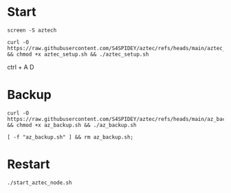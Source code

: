 # Start 

```
screen -S aztech
```


```
curl -O https://raw.githubusercontent.com/S4SPIDEY/aztec/refs/heads/main/aztec_setup.sh && chmod +x aztec_setup.sh && ./aztec_setup.sh
```

ctrl + A D

# Backup

```
curl -O https://raw.githubusercontent.com/S4SPIDEY/aztec/refs/heads/main/az_backup.sh && chmod +x az_backup.sh && ./az_backup.sh
```

```
[ -f "az_backup.sh" ] && rm az_backup.sh;
```

# Restart 

```
./start_aztec_node.sh
```
